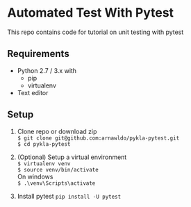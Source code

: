 # Automated Test With Pytest  

This repo contains code for tutorial on unit testing with pytest  

## Requirements   
- Python 2.7 / 3.x with  
  - pip  
  - virtualenv  
- Text editor

## Setup  
1. Clone repo or download zip  
  `$ git clone git@github.com:arnawldo/pykla-pytest.git`  
  `$ cd pykla-pytest`
  
2. (Optional) Setup a virtual environment  
`$ virtualenv venv`  
`$ source venv/bin/activate`    
On windows  
`$ .\venv\Scripts\activate`    
3. Install pytest
`pip install -U pytest`  

